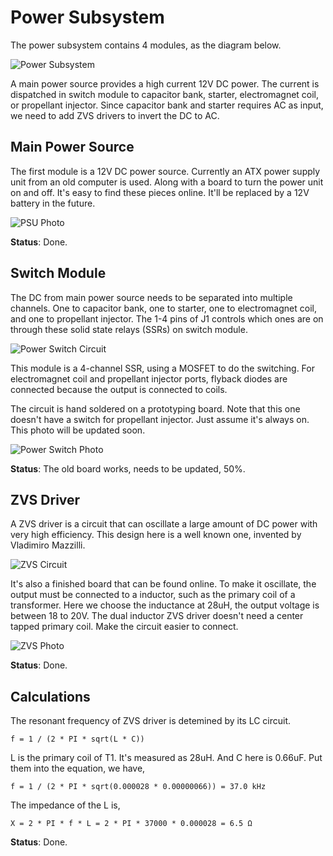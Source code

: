 # Power Subsystem

The power subsystem contains 4 modules, as the diagram below.

![Power Subsystem](Img/PowerSubsystem.png)

A main power source provides a high current 12V DC power. The current is dispatched in switch module to capacitor bank, starter, electromagnet coil, or propellant injector. Since capacitor bank and starter requires AC as input, we need to add ZVS drivers to invert the DC to AC.

## Main Power Source

The first module is a 12V DC power source. Currently an ATX power supply unit from an old computer is used. Along with a board to turn the power unit on and off. It's easy to find these pieces online. It'll be replaced by a 12V battery in the future.

![PSU Photo](Img/PsuPhoto.jpg)

**Status**: Done.

## Switch Module

The DC from main power source needs to be separated into multiple channels. One to capacitor bank, one to starter, one to electromagnet coil, and one to propellant injector. The 1-4 pins of J1 controls which ones are on through these solid state relays (SSRs) on switch module.

![Power Switch Circuit](Img/PowerSwitchCircuit.png)

This module is a 4-channel SSR, using a MOSFET to do the switching. For electromagnet coil and propellant injector ports, flyback diodes are connected because the output is connected to coils.

The circuit is hand soldered on a prototyping board. Note that this one doesn't have a switch for propellant injector. Just assume it's always on. This photo will be updated soon.

![Power Switch Photo](Img/PowerSwitchPhoto.jpg)

**Status**: The old board works, needs to be updated, 50%.

## ZVS Driver

A ZVS driver is a circuit that can oscillate a large amount of DC power with very high efficiency. This design here is a well known one, invented by Vladimiro Mazzilli.

![ZVS Circuit](Img/ZvsCircuit.png)

It's also a finished board that can be found online. To make it oscillate, the output must be connected to a inductor, such as the primary coil of a transformer. Here we choose the inductance at 28uH, the output voltage is between 18 to 20V. The dual inductor ZVS driver doesn't need a center tapped primary coil. Make the circuit easier to connect.

![ZVS Photo](Img/ZvsPhoto.jpg)

**Status**: Done.

## Calculations

The resonant frequency of ZVS driver is detemined by its LC circuit.

`f = 1 / (2 * PI * sqrt(L * C))`

L is the primary coil of T1. It's measured as 28uH. And C here is 0.66uF. Put them into the equation, we have,

`f = 1 / (2 * PI * sqrt(0.000028 * 0.00000066)) = 37.0 kHz`

The impedance of the L is,

`X = 2 * PI * f * L = 2 * PI * 37000 * 0.000028 = 6.5 Ω`

**Status**: Done.
